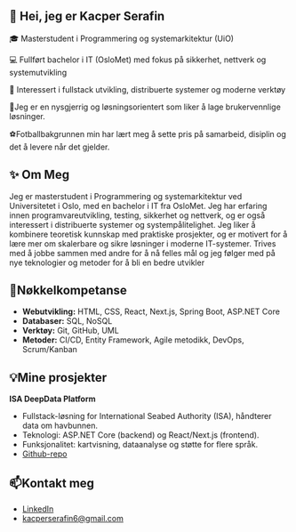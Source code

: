 ## 👋 Hei, jeg er Kacper Serafin

🎓 Masterstudent i Programmering og systemarkitektur (UiO)  

💻 Fullført bachelor i IT (OsloMet) med fokus på sikkerhet, nettverk og systemutvikling  

🌱 Interessert i fullstack utvikling, distribuerte systemer og moderne verktøy

🧠Jeg er en nysgjerrig og løsningsorientert som liker å lage brukervennlige løsninger.

⚽️Fotballbakgrunnen min har lært meg å sette pris på samarbeid, disiplin og det å levere når det gjelder.

## ✨ Om Meg
Jeg er masterstudent i Programmering og systemarkitektur ved Universitetet i Oslo, med en bachelor i IT fra OsloMet. Jeg har erfaring innen programvareutvikling, testing, sikkerhet og nettverk, og er også interessert i distribuerte systemer og systempålitelighet. Jeg liker å kombinere teoretisk kunnskap med praktiske prosjekter, og er motivert for å lære mer om skalerbare og sikre løsninger i moderne IT-systemer. Trives med å jobbe sammen med andre for å nå felles mål og jeg følger med på nye teknologier og metoder for å bli en bedre utvikler

## 🚀Nøkkelkompetanse 
- **Webutvikling:** HTML, CSS, React, Next.js, Spring Boot, ASP.NET Core  
- **Databaser:** SQL, NoSQL  
- **Verktøy:** Git, GitHub, UML  
- **Metoder:** CI/CD, Entity Framework, Agile metodikk, DevOps, Scrum/Kanban  

## 💡Mine prosjekter
**ISA DeepData Platform**  
- Fullstack-løsning for International Seabed Authority (ISA), håndterer data om havbunnen.  
- Teknologi: ASP.NET Core (backend) og React/Next.js (frontend).  
- Funksjonalitet: kartvisning, dataanalyse og støtte for flere språk.
- [Github-repo](https://github.com/Kacpers03/ISADeepData)

## 📫Kontakt meg 
- [LinkedIn](https://www.linkedin.com/in/kacper-serafin-73b44b319/)
- [kacperserafin6@gmail.com](mailto:kacperserafin6@gmail.com)






<!--
**Kacpers03/Kacpers03** is a ✨ _special_ ✨ repository because its `README.md` (this file) appears on your GitHub profile.

Here are some ideas to get you started:

- 🔭 I’m currently working on ...
- 🌱 I’m currently learning ...
- 👯 I’m looking to collaborate on ...
- 🤔 I’m looking for help with ...
- 💬 Ask me about ...
- 📫 How to reach me: ...
- 😄 Pronouns: ...
- ⚡ Fun fact: ...
-->
